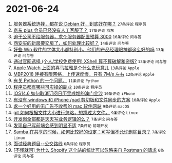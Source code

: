 # 2021-06-24

1. [服务器系统选择，都在说 Debian 好，到底好在哪？](https://www.v2ex.com/t/785459) `27条评论` `程序员`
1. [京东 plus 会员已经没有人工客服了？](https://www.v2ex.com/t/785483) `17条评论` `京东`
1. [迫于公司不给服务器，求个服务器配置预算 3000](https://www.v2ex.com/t/785493) `16条评论` `问与答`
1. [西安买的新房要交房了，如何处理比较好？](https://www.v2ex.com/t/785492) `14条评论` `问与答`
1. [好些 Win 软件的字体大小都特别小，他们的产品经理眼神都这么好的吗](https://www.v2ex.com/t/785478) `13条评论` `问与答`
1. [通过官网选择 (个人/学校免费使用) XShell 算不算破解和盗版?](https://www.v2ex.com/t/785449) `13条评论` `问与答`
1. [Apple Watch 上面的喜马拉雅是个什么鬼玩意儿](https://www.v2ex.com/t/785444) `13条评论` `Apple`
1. [MBP2018 连接有限网络，上传速度慢，只有 7M/s 左右](https://www.v2ex.com/t/785451) `12条评论` `Apple`
1. [有关 Python 的一个问题。](https://www.v2ex.com/t/785441) `11条评论` `Python`
1. [程序员都有哪些可实操的副业](https://www.v2ex.com/t/785504) `10条评论` `程序员`
1. [IOS14.6 如何取消订阅日历里成堆的澳门金沙](https://www.v2ex.com/t/785485) `10条评论` `iPhone`
1. [有没有 windows 和 iPhone /pad 剪切板和文件同步的方案](https://www.v2ex.com/t/785447) `10条评论` `Apple`
1. [求一个好用的无广告不收费的 mac 软件网站](https://www.v2ex.com/t/785495) `9条评论` `macOS`
1. [git 如何根据文件大小进行忽略，想跳过大文件。](https://www.v2ex.com/t/785482) `9条评论` `Linux`
1. [开发岗全部都是天天写业务逻辑的么？](https://www.v2ex.com/t/785507) `7条评论` `问与答`
1. [发现自己写前端会感到明显不适](https://www.v2ex.com/t/785506) `7条评论` `前端开发`
1. [Samba 在共享的时候，如何比较好的设定：可写但不允许删除目录？](https://www.v2ex.com/t/785503) `7条评论` `Linux`
1. [面试经典题目--公交路线](https://www.v2ex.com/t/785455) `6条评论` `程序员`
1. [[不懂就问] 为什么 Shopify 这个站的统计可以忽略来自 Postman 的请求](https://www.v2ex.com/t/785452) `6条评论` `问与答`
